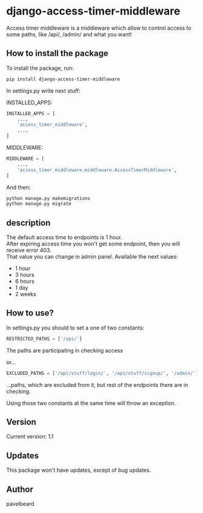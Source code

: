 # django-access-timer-middleware

Access timer middleware is a middleware which allow to control access to some paths, like
/api/, /admin/ and what you want!


## How to install the package

To install the package, run:

```bash
pip install django-access-timer-middleware
```
In settings.py write next stuff:

INSTALLED_APPS:
```python
INSTALLED_APPS = [
    ...,
    'access_timer_middleware',
    ...,
]
```

MIDDLEWARE:
```python
MIDDLEWARE = [
    ...,
    'access_timer_middleware.middleware.AccessTimerMiddleware',
]
```

And then:

```bash
python manage.py makemigrations
python manage.py migrate
```
## description

The default access time to endpoints is 1 hour. <br/>
After expiring access time you won't get some endpoint, then you will receive error 403.<br/>
That value you can change in admin panel.
Available the next values:
<ul>
    <li>1 hour</li>
    <li>3 hours</li>
    <li>6 hours</li>
    <li>1 day</li>
    <li>2 weeks</li>
</ul>

## How to use?

In settings.py you should to set a one of two constants:



```python
RESTRICTED_PATHS = ['/api/']
```
The paths are participating in checking access

or...

```python
EXCLUDED_PATHS = ['/api/stuff/login/', '/api/stuff/signup/', '/admin/']
```
...paths, which are excluded from it, but rest of the endpoints there are in checking.

Using those two constants at the same time will throw an exception.


## Version

Current version: 1.1

## Updates

This package won't have updates, except of bug updates.

## Author

pavelbeard
